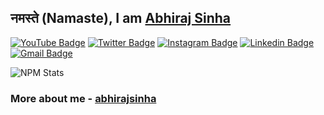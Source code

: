## नमस्ते (Namaste), I am [Abhiraj Sinha](https://abhirajsinha.github.io/Portfolio/)

[![YouTube Badge](https://img.shields.io/badge/-@Abhiraj%20Sinha-c4302b?style=flat-square&labelColor=c4302b&logo=youtube&logoColor=white&link=https://www.youtube.com/channel/UCJUm1POPvO0BGoA2LBq-Rfg)](https://www.youtube.com/channel/UCJUm1POPvO0BGoA2LBq-Rfg) 
[![Twitter Badge](https://img.shields.io/badge/-@abhirajsinha11-1ca0f1?style=flat-square&labelColor=1ca0f1&logo=twitter&logoColor=white&link=https://twitter.com/AbhirajSinha11)](https://twitter.com/AbhirajSinha11) [![Instagram Badge](https://img.shields.io/badge/-@iabhirajsinha-F44747?style=flat-square&labelColor=F44747&logo=instagram&logoColor=white&link=https://www.instagram.com/iabhirajsinha/)](https://www.instagram.com/iabhirajsinha/) [![Linkedin Badge](https://img.shields.io/badge/-iabhirajsinha-blue?style=flat-square&logo=Linkedin&logoColor=white&link=https://www.linkedin.com/in/iabhirajsinha/)](https://www.linkedin.com/in/iabhirajsinha/)
[![Gmail Badge](https://img.shields.io/badge/-abhirajsinha-c14438?style=flat-square&logo=Gmail&logoColor=white&link=mailto:abhirajsinha25@gmail.com)](mailto:abhirajsinha25@gmail.com)

<!-- This is taken from https://github.com/maddhruv/npm-statistics -->

![NPM Stats](https://img.shields.io/endpoint?url=https%3A%2F%2Fraw.githubusercontent.com%2Fmaddhruv%2Fnpm-statistics%2Fmaster%2Fstats.json)

### More about me - [abhirajsinha](https://abhirajsinha.github.io/Portfolio/)
